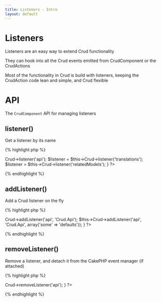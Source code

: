 ```yaml
---
title: Listeners - Intro
layout: default
---
```


# Listeners

Listeners are an easy way to extend Crud functionality

They can hook into all the Crud events emitted from CrudComponent or the CrudActions

Most of the functionality in Crud is build with listeners, keeping the CrudAction code lean and simple, and Crud flexible

# API

The `CrudComponent` API for managing listeners

## listener()

Get a listener by its name

{% highlight php %}
<?php
public function beforeFilter() {
	$listener = $this->Crud->listener('api');
	$listener = $this->Crud->listener('translations');
	$listener = $this->Crud->listener('relatedModels');
}
?>
{% endhighlight %}

## addListener()

Add a Crud listener on the fly

{% highlight php %}
<?php
public function beforeFilter() {
	$this->Crud->addListener('api', 'Crud.Api');
	$this->Crud->addListener('api', 'Crud.Api', array('some' => 'defaults'));
}
?>
{% endhighlight %}

## removeListener()

Remove a listener, and detach it from the CakePHP event manager (if attached)

{% highlight php %}
<?php
public function beforeFilter() {
	$this->Crud->removeListener('api');
}
?>
{% endhighlight %}
